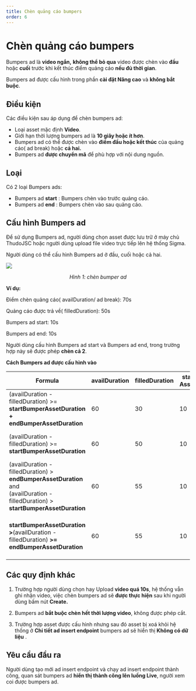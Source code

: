 ```yaml
---
title: Chèn quảng cáo bumpers
order: 6
---
```


# Chèn quảng cáo bumpers
Bumpers ad là **video ngắn,** **không thể bỏ qua** video được chèn vào **đầu** hoặc **cuối** trước khi kết thúc điểm quảng cáo **nếu đủ thời gian**.

Bumpers ad được cấu hình trong phần **cài đặt Nâng cao** và **không bắt buộc**.

## Điều kiện

Các điều kiện sau áp dụng để chèn bumpers ad:

- Loại asset mặc định **Video**.
- Giới hạn thời lượng bumpers ad là **10 giây hoặc ít hơn**.
- Bumpers ad có thể được chèn vào **điểm đầu hoặc kết thúc** của quảng cáo( ad break) hoặc **cả hai.**
- Bumpers ad **được chuyển mã** để phù hợp với nội dung nguồn.

## Loại

Có 2 loại Bumpers ads:

- Bumpers ad **start** : Bumpers chèn vào trước quảng cáo.
- Bumpers ad **end** : Bumpers chèn vào sau quảng cáo.

## Cấu hình Bumpers ad

Để sử dụng Bumpers ad, người dùng chọn asset được lưu trữ ở máy chủ ThudoJSC hoặc người dùng upload file video trực tiếp lên hệ thống Sigma.

Người dùng có thể cấu hình Bumpers ad ở đầu, cuối hoặc cả hai.

![](/images/dai/bumper.PNG)

<center>

  *Hình 1: chèn bumper ad*

</center>

**Ví dụ:**

Điểm chèn quảng cáo( availDuration/ ad break): 70s

Quảng cáo được trả về( filledDuration): 50s

Bumpers ad start: 10s

Bumpers ad end: 10s

Người dùng cấu hình Bumpers ad start và Bumpers ad end, trong trường hợp này sẽ được phép **chèn cả 2**.


**Cách Bumpers ad được cấu hình vào**

| **Formula**                                                                                                                                   | availDuration | filledDuration | startBumper<br />AssetDuration | endBumper<br />AssetDuration | **Result**                     |
| --------------------------------------------------------------------------------------------------------------------------------------------- | ------------- | -------------- | ------------------------------------ | ---------------------------------- | ------------------------------ |
| (availDuration - filledDuration) >= **startBumperAssetDuration + endBumperAssetDuration**                                                     | 60            | 30             | 10                                   | 5                                  | chèn cả 2                      |
| (availDuration - filledDuration) >= **startBumperAssetDuration**                                                                              | 60            | 50             | 10                                   | 10                                 | chèn start Bumper video        |
| (availDuration - filledDuration) > **endBumperAssetDuration** and<br /> (availDuration - filledDuration) > **startBumperAssetDuration** | 60            | 55             | 10                                   | 10                                 | không chèn cái nào             |
| **startBumperAssetDuration >**(availDuration - filledDuration) **>=** **endBumperAssetDuration**                                              | 60            | 55             | 10                                   | 5                                  | Chỉ chèn end, không chèn start |



## Các quy định khác

1. Trường hợp người dùng chọn hay Upload **video quá 10s**, hệ thống vẫn ghi nhận video, việc chèn bumpers ad sẽ **được thực hiện** sau khi người dùng bấm nút **Create.**

2. Bumpers ad **bắt buộc chèn hết thời lượng video**, không được phép cắt.

3. Trường hợp asset được cấu hình nhưng sau đó asset bị xoá khỏi hệ thống ở **Chi tiết ad insert endpoint** bumpers ad sẽ hiển thị **Không có dữ liệu** .

## Yêu cầu đầu ra

   Người dùng tạo mới ad insert endpoint và chạy ad insert endpoint thành công, quan sát bumpers ad  **hiển thị thành công lên luồng Live**, người xem coi được bumpers ad. 